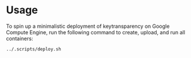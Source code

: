 # Usage

To spin up a minimalistic deployment of keytransparency on Google Compute Engine, run the following 
command to create, upload, and run all containers:
```
../.scripts/deploy.sh
```
